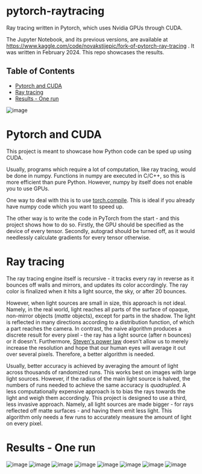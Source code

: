 # pytorch-raytracing
Ray tracing written in Pytorch, which uses Nvidia GPUs through CUDA.

The Jupyter Notebook, and its previous versions, are available at https://www.kaggle.com/code/novakstijepic/fork-of-pytorch-ray-tracing . It was written in February 2024. This repo showcases the results.

## Table of Contents
* [Pytorch and CUDA](#chapter1)
* [Ray tracing](#chapter2)
* [Results - One run](#chapter3)

![image](./__results___29_1.png)


# Pytorch and CUDA <a class="anchor" id="chapter1"></a>

This project is meant to showcase how Python code can be sped up using CUDA. 

Usually, programs which require a lot of computation, like ray tracing, would be done in numpy. Functions in numpy are executed in C/C++, so this is more efficient than pure Python. However, numpy by itself does not enable you to use GPUs.

One way to deal with this is to use [torch.compile](https://pytorch.org/blog/compiling-numpy-code/). This is ideal if you already have numpy code which you want to speed up.

The other way is to write the code in PyTorch from the start - and this project shows how to do so. Firstly, the GPU should be specified as the device of every tensor. Secondly, autograd should be turned off, as it would needlessly calculate gradients for every tensor otherwise.

# Ray tracing <a id="chapter2"></a>

The ray tracing engine itself is recursive - it tracks every ray in reverse as it bounces off walls and mirrors, and updates its color accordingly. The ray color is finalized when it hits a light source, the sky, or after 20 bounces.

However, when light sources are small in size, this approach is not ideal. Namely, in the real world, light reaches all parts of the surface of opaque, non-mirror objects (_matte_ objects), except for parts in the shadow. The light is reflected in many directions according to a distribution function, of which a part reaches the camera. In contrast, the naive algorithm produces a discrete result for every pixel - the ray has a light source (after n bounces) or it doesn't. Furthermore, [Steven's power law](https://en.wikipedia.org/wiki/Stevens%27s_power_law) doesn't allow us to merely increase the resolution and hope that our human eyes will average it out over several pixels. Therefore, a better algorithm is needed.

Usually, better accuracy is achieved by averaging the amount of light across thousands of randomized runs. This works best on images with large light sources. However, if the radius of the main  light source is halved, the numbers of runs needed to achieve the same accuracy is _quadrupled_. A less computationally expensive approach is to bias the rays towards the light and weigh them accordingly. This project is designed to use a third, less invasive approach. Namely, all light sources are made bigger - for rays reflected off matte surfaces - and having them emit less light. This algorithm only needs a few runs to accurately measure the amount of light on every pixel.

# Results - One run <a id="chapter3"></a>

![image](./__results___37_1.png)
![image](./__results___37_2.png)
![image](./__results___37_3.png)
![image](./__results___37_4.png)
![image](./__results___37_5.png)
![image](./__results___37_6.png)
![image](./__results___37_14.png)
![image](./__results___37_15.png)
